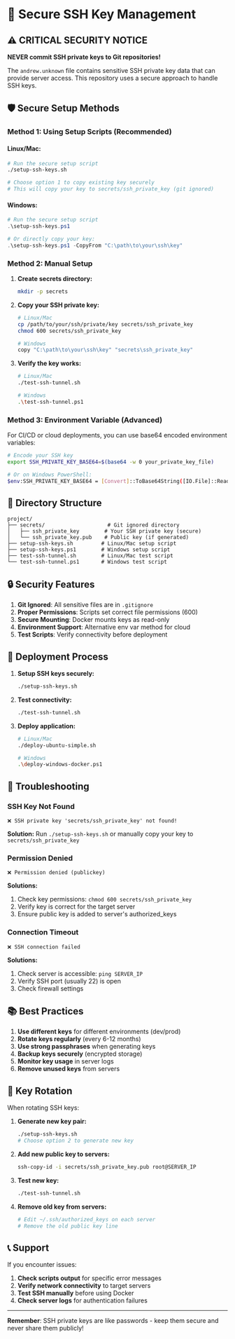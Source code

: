 # 🔐 Secure SSH Key Management

## ⚠️ CRITICAL SECURITY NOTICE

**NEVER commit SSH private keys to Git repositories!** 

The `andrew.unknown` file contains sensitive SSH private key data that can provide server access. This repository uses a secure approach to handle SSH keys.

## 🛡️ Secure Setup Methods

### Method 1: Using Setup Scripts (Recommended)

#### Linux/Mac:
```bash
# Run the secure setup script
./setup-ssh-keys.sh

# Choose option 1 to copy existing key securely
# This will copy your key to secrets/ssh_private_key (git ignored)
```

#### Windows:
```powershell
# Run the secure setup script
.\setup-ssh-keys.ps1

# Or directly copy your key:
.\setup-ssh-keys.ps1 -CopyFrom "C:\path\to\your\ssh\key"
```

### Method 2: Manual Setup

1. **Create secrets directory:**
   ```bash
   mkdir -p secrets
   ```

2. **Copy your SSH private key:**
   ```bash
   # Linux/Mac
   cp /path/to/your/ssh/private/key secrets/ssh_private_key
   chmod 600 secrets/ssh_private_key
   
   # Windows
   copy "C:\path\to\your\ssh\key" "secrets\ssh_private_key"
   ```

3. **Verify the key works:**
   ```bash
   # Linux/Mac
   ./test-ssh-tunnel.sh
   
   # Windows
   .\test-ssh-tunnel.ps1
   ```

### Method 3: Environment Variable (Advanced)

For CI/CD or cloud deployments, you can use base64 encoded environment variables:

```bash
# Encode your SSH key
export SSH_PRIVATE_KEY_BASE64=$(base64 -w 0 your_private_key_file)

# Or on Windows PowerShell:
$env:SSH_PRIVATE_KEY_BASE64 = [Convert]::ToBase64String([IO.File]::ReadAllBytes('your_private_key_file'))
```

## 📁 Directory Structure

```
project/
├── secrets/                    # Git ignored directory
│   ├── ssh_private_key        # Your SSH private key (secure)
│   └── ssh_private_key.pub    # Public key (if generated)
├── setup-ssh-keys.sh         # Linux/Mac setup script
├── setup-ssh-keys.ps1        # Windows setup script
├── test-ssh-tunnel.sh        # Linux/Mac test script
└── test-ssh-tunnel.ps1       # Windows test script
```

## 🔒 Security Features

1. **Git Ignored**: All sensitive files are in `.gitignore`
2. **Proper Permissions**: Scripts set correct file permissions (600)
3. **Secure Mounting**: Docker mounts keys as read-only
4. **Environment Support**: Alternative env var method for cloud
5. **Test Scripts**: Verify connectivity before deployment

## 🚀 Deployment Process

1. **Setup SSH keys securely:**
   ```bash
   ./setup-ssh-keys.sh
   ```

2. **Test connectivity:**
   ```bash
   ./test-ssh-tunnel.sh
   ```

3. **Deploy application:**
   ```bash
   # Linux/Mac
   ./deploy-ubuntu-simple.sh
   
   # Windows
   .\deploy-windows-docker.ps1
   ```

## 🐛 Troubleshooting

### SSH Key Not Found
```
❌ SSH private key 'secrets/ssh_private_key' not found!
```
**Solution:** Run `./setup-ssh-keys.sh` or manually copy your key to `secrets/ssh_private_key`

### Permission Denied
```
❌ Permission denied (publickey)
```
**Solutions:**
1. Check key permissions: `chmod 600 secrets/ssh_private_key`
2. Verify key is correct for the target server
3. Ensure public key is added to server's authorized_keys

### Connection Timeout
```
❌ SSH connection failed
```
**Solutions:**
1. Check server is accessible: `ping SERVER_IP`
2. Verify SSH port (usually 22) is open
3. Check firewall settings

## 📚 Best Practices

1. **Use different keys** for different environments (dev/prod)
2. **Rotate keys regularly** (every 6-12 months)
3. **Use strong passphrases** when generating keys
4. **Backup keys securely** (encrypted storage)
5. **Monitor key usage** in server logs
6. **Remove unused keys** from servers

## 🔄 Key Rotation

When rotating SSH keys:

1. **Generate new key pair:**
   ```bash
   ./setup-ssh-keys.sh
   # Choose option 2 to generate new key
   ```

2. **Add new public key to servers:**
   ```bash
   ssh-copy-id -i secrets/ssh_private_key.pub root@SERVER_IP
   ```

3. **Test new key:**
   ```bash
   ./test-ssh-tunnel.sh
   ```

4. **Remove old key from servers:**
   ```bash
   # Edit ~/.ssh/authorized_keys on each server
   # Remove the old public key line
   ```

## 📞 Support

If you encounter issues:

1. **Check scripts output** for specific error messages
2. **Verify network connectivity** to target servers
3. **Test SSH manually** before using Docker
4. **Check server logs** for authentication failures

---

**Remember**: SSH private keys are like passwords - keep them secure and never share them publicly!